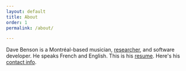 ```yaml
---
layout: default
title: About
order: 1
permalink: /about/

---
```



Dave Benson is a Montréal-based musician, [researcher](https://www.researchgate.net/profile/Dave-Benson), and software developer. He speaks French and English. This is his [resume](/images/dave_benson_full_stack_02_10_2023.pdf). Here's his [contact info](mailto:davebenson.ca@gmail.com).